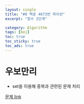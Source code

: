 ```yaml
---
layout: single
title: "#8 백준 4673번 파이썬"
excerpt: "함수 2단계"

category: Algorithm
tags: [boj]
toc: true
toc_sticky: true
toc_ads: true
---
```


# 우보만리  

- set을 이용해 중복과 관련된 문제 처리

[문제 link](https://www.acmicpc.net/problem/4673)

<script src="https://gist.github.com/hyeonchan523/d7537e9664c3312fd9a68aec741d6c65.js"></script>